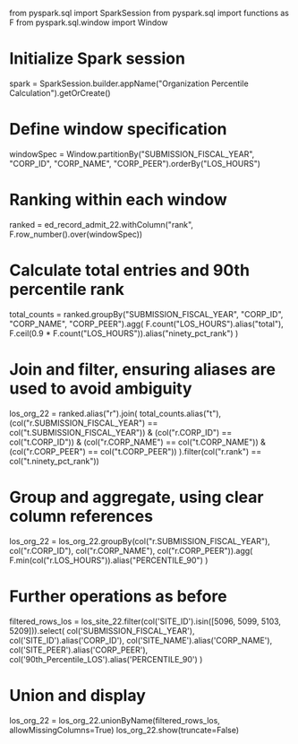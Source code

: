 from pyspark.sql import SparkSession
from pyspark.sql import functions as F
from pyspark.sql.window import Window

# Initialize Spark session
spark = SparkSession.builder.appName("Organization Percentile Calculation").getOrCreate()

# Define window specification
windowSpec = Window.partitionBy("SUBMISSION_FISCAL_YEAR", "CORP_ID", "CORP_NAME", "CORP_PEER").orderBy("LOS_HOURS")

# Ranking within each window
ranked = ed_record_admit_22.withColumn("rank", F.row_number().over(windowSpec))

# Calculate total entries and 90th percentile rank
total_counts = ranked.groupBy("SUBMISSION_FISCAL_YEAR", "CORP_ID", "CORP_NAME", "CORP_PEER").agg(
    F.count("LOS_HOURS").alias("total"),
    F.ceil(0.9 * F.count("LOS_HOURS")).alias("ninety_pct_rank")
)

# Join and filter, ensuring aliases are used to avoid ambiguity
los_org_22 = ranked.alias("r").join(
    total_counts.alias("t"),
    (col("r.SUBMISSION_FISCAL_YEAR") == col("t.SUBMISSION_FISCAL_YEAR")) &
    (col("r.CORP_ID") == col("t.CORP_ID")) &
    (col("r.CORP_NAME") == col("t.CORP_NAME")) &
    (col("r.CORP_PEER") == col("t.CORP_PEER"))
).filter(col("r.rank") == col("t.ninety_pct_rank"))

# Group and aggregate, using clear column references
los_org_22 = los_org_22.groupBy(col("r.SUBMISSION_FISCAL_YEAR"), col("r.CORP_ID"), col("r.CORP_NAME"), col("r.CORP_PEER")).agg(
    F.min(col("r.LOS_HOURS")).alias("PERCENTILE_90")
)

# Further operations as before
filtered_rows_los = los_site_22.filter(col('SITE_ID').isin([5096, 5099, 5103, 5209])).select(
    col('SUBMISSION_FISCAL_YEAR'),
    col('SITE_ID').alias('CORP_ID'),
    col('SITE_NAME').alias('CORP_NAME'),
    col('SITE_PEER').alias('CORP_PEER'),
    col('90th_Percentile_LOS').alias('PERCENTILE_90')
)

# Union and display
los_org_22 = los_org_22.unionByName(filtered_rows_los, allowMissingColumns=True)
los_org_22.show(truncate=False)
